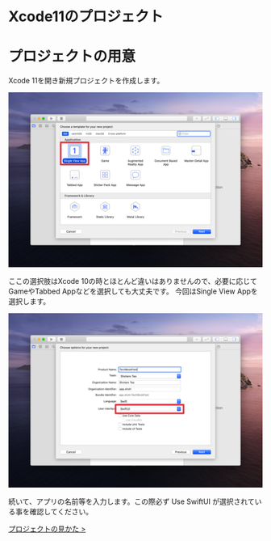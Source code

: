 # Xcode11のプロジェクト

# プロジェクトの用意

Xcode 11を開き新規プロジェクトを作成します。

<img src="../../Resources/3-select.png" />

ここの選択肢はXcode 10の時とほとんど違いはありませんので、必要に応じてGameやTabbed Appなどを選択しても大丈夫です。
今回はSingle View Appを選択します。

<img src="../../Resources/3-swiftui.png" />

続いて、アプリの名前等を入力します。この際必ず Use SwiftUI が選択されている事を確認してください。

[プロジェクトの見かた >](2-how-to-read-the-project.md)